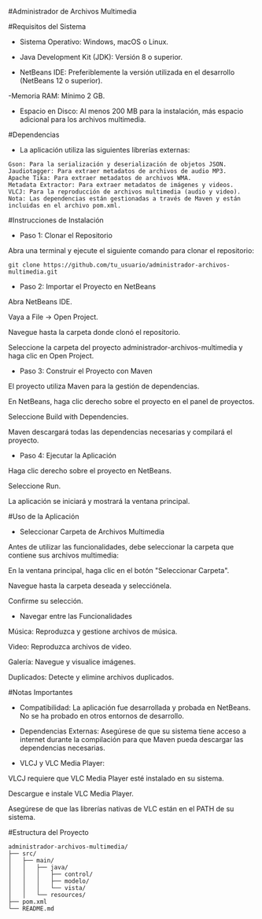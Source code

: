 #Administrador de Archivos Multimedia

#Requisitos del Sistema

- Sistema Operativo: Windows, macOS o Linux.

- Java Development Kit (JDK): Versión 8 o superior.

- NetBeans IDE: Preferiblemente la versión utilizada en el desarrollo (NetBeans 12 o superior).

-Memoria RAM: Mínimo 2 GB.

- Espacio en Disco: Al menos 200 MB para la instalación, más espacio adicional para los archivos multimedia.

#Dependencias

- La aplicación utiliza las siguientes librerías externas:

```
Gson: Para la serialización y deserialización de objetos JSON.
Jaudiotagger: Para extraer metadatos de archivos de audio MP3.
Apache Tika: Para extraer metadatos de archivos WMA.
Metadata Extractor: Para extraer metadatos de imágenes y videos.
VLCJ: Para la reproducción de archivos multimedia (audio y video).
Nota: Las dependencias están gestionadas a través de Maven y están incluidas en el archivo pom.xml.
```
#Instrucciones de Instalación

- Paso 1: Clonar el Repositorio

Abra una terminal y ejecute el siguiente comando para clonar el repositorio:

```
git clone https://github.com/tu_usuario/administrador-archivos-multimedia.git
```
- Paso 2: Importar el Proyecto en NetBeans

Abra NetBeans IDE.

Vaya a File -> Open Project.

Navegue hasta la carpeta donde clonó el repositorio.

Seleccione la carpeta del proyecto administrador-archivos-multimedia y haga clic en Open Project.

- Paso 3: Construir el Proyecto con Maven

El proyecto utiliza Maven para la gestión de dependencias.

En NetBeans, haga clic derecho sobre el proyecto en el panel de proyectos.

Seleccione Build with Dependencies.

Maven descargará todas las dependencias necesarias y compilará el proyecto.

- Paso 4: Ejecutar la Aplicación

Haga clic derecho sobre el proyecto en NetBeans.

Seleccione Run.

La aplicación se iniciará y mostrará la ventana principal.

#Uso de la Aplicación

- Seleccionar Carpeta de Archivos Multimedia

Antes de utilizar las funcionalidades, debe seleccionar la carpeta que contiene sus archivos multimedia:

En la ventana principal, haga clic en el botón "Seleccionar Carpeta".

Navegue hasta la carpeta deseada y selecciónela.

Confirme su selección.

- Navegar entre las Funcionalidades

Música: Reproduzca y gestione archivos de música.

Video: Reproduzca archivos de video.

Galería: Navegue y visualice imágenes.

Duplicados: Detecte y elimine archivos duplicados.

#Notas Importantes

- Compatibilidad: La aplicación fue desarrollada y probada en NetBeans. No se ha probado en otros entornos de desarrollo.

- Dependencias Externas: Asegúrese de que su sistema tiene acceso a internet durante la compilación para que Maven pueda descargar las dependencias necesarias.

- VLCJ y VLC Media Player:

VLCJ requiere que VLC Media Player esté instalado en su sistema.

Descargue e instale VLC Media Player.

Asegúrese de que las librerías nativas de VLC están en el PATH de su sistema.

#Estructura del Proyecto

```
administrador-archivos-multimedia/
├── src/
│   ├── main/
│   │   ├── java/
│   │   │   ├── control/
│   │   │   ├── modelo/
│   │   │   └── vista/
│   │   └── resources/
├── pom.xml
└── README.md
```
